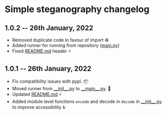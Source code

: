 # Simple steganography changelog

## 1.0.2 -- 26th January, 2022

* Removed duplicate code in favour of import :recycle: 
* Added runner for running from repository ([main.py](main.py))
* Fixed [README.md](README.md) header :zap:

## 1.0.1 -- 26th January, 2022

* Fix compatibility issues with pypi. :package:
* Moved runner from [\_\_init__.py](./src/__init__.py) to [\_\_main__.py](./src/__main__.py). :runner:
* Updated [README.md](README.md) :zap:
* Added module level functions `encode` and decode in `decode` in [\_\_init__.py](src/__init__.py) to improve accessibility :wheelchair:


